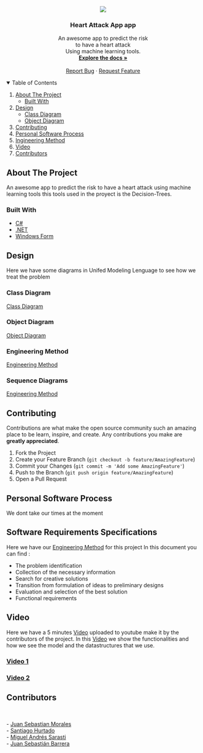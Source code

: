 <p align="center">
    <img src="https://i1.wp.com/www.sopitas.com/wp-content/uploads/2016/03/Homer-Simpson-Heart-Attack.jpg"/>
  </a>

  <h3 align="center">Heart Attack App app</h3>

  <p align="center">
    An awesome app to predict the risk <br />to have a heart attack<br />Using machine learning tools.
    <br />
    <a href="https://github.com/JuanSebastianMoralesVilla/ProjectX"><strong>Explore the docs »</strong></a>
    <br />
    <br />
    <a href="https://wa.me/573214650140">Report Bug</a>
    ·
    <a href="https://github.com/SebasBarrera/valle-temperatures/issues">Request Feature</a>
  </p>
</p>

<details open="open">
  <summary>Table of Contents</summary>
  <ol>
    <li>
      <a href="#about-the-project">About The Project</a>
      <ul>
        <li><a href="#built-with">Built With</a></li>
      </ul>
    </li>
    <li>
      <a href="#design">Design</a>
      <ul>
        <li><a href="#class-diagram">Class Diagram</a></li>
        <li><a href="#object-diagram">Object Diagram</a></li>
      </ul>
    </li>
    <li><a href="#contributing">Contributing</a></li>
    <li><a href="#personal-software-process">Personal Software Process</a></li>
    <li><a href="#ingineering-method">Ingineering Method</a></li>
    <li><a href="#video">Video</a></li>
    <li><a href="#contributors">Contributors</a></li>
  </ol>
</details>

## About The Project

An awesome app to predict the risk to have a heart attack using machine learning tools this tools used in the proyect is the Decision-Trees.

<!--![Principal Screen](https://github.com/SebasBarrera/valle-temperatures/blob/master/images/tableview.jpeg?raw=true "Principal Screen") -->

<!--This will be the first screen you see after you choose the dataset-->
<!--Here: 
* You can see all the information from the dataset
* You can filter the data from the dataset according to different criteria
* You can open an other window with a map with all -or filtered- sensors points distributed around all the department
* You can open an other window with three (3) charts comparing some information from all dataset -or filtered--->

<!--![Map Screen](https://github.com/SebasBarrera/valle-temperatures/blob/master/images/map.jpeg?raw=true "Map Screen")-->
<!--![Chart Screen](https://github.com/SebasBarrera/valle-temperatures/blob/master/images/chart.jpeg?raw=true "Chart Screen")-->

### Built With

* [C#](https://docs.microsoft.com/en-us/dotnet/csharp/)
* [.NET](https://docs.microsoft.com/en-us/dotnet/)
* [Windows Form](https://docs.microsoft.com/es-es/dotnet/desktop/winforms/overview/?view=netdesktop-5.0)

## Design

Here we have some diagrams in Unifed Modeling Lenguage to see how we treat the problem

### Class Diagram
[Class Diagram](https://github.com/JuanSebastianMoralesVilla/ProjectX/blob/main/Documentacion/ClassDiagram.pdf)

### Object Diagram
[Object Diagram](https://github.com/JuanSebastianMoralesVilla/ProjectX/blob/main/Documentacion/Diagrama%20de%20objetos%20heart%20atack%20.pdf)

### Engineering Method
[Engineering Method ](https://github.com/JuanSebastianMoralesVilla/ProjectX/blob/main/Documentacion/Met%C3%B3do%20de%20la%20ingenieria%20Proyecto%20x.pdf)

### Sequence Diagrams
[Engineering Method ](https://github.com/JuanSebastianMoralesVilla/ProjectX/blob/main/Documentacion/Sequence%20Diagrams.pdf)

## Contributing

Contributions are what make the open source community such an amazing place to be learn, inspire, and create. Any contributions you make are **greatly appreciated**.

1. Fork the Project
2. Create your Feature Branch (`git checkout -b feature/AmazingFeature`)
3. Commit your Changes (`git commit -m 'Add some AmazingFeature'`)
4. Push to the Branch (`git push origin feature/AmazingFeature`)
5. Open a Pull Request

## Personal Software Process

We dont take our times at the moment

## Software Requirements Specifications

Here we have our <a href="https://github.com/JuanSebastianMoralesVilla/ProjectX/blob/main/Documentacion/Met%C3%B3do%20de%20la%20ingenieria%20Proyecto%20x.pdf">Engineering Method</a> for this project
In this document you can find :
* The problem identification
* Collection of the necessary information
* Search for creative solutions
* Transition from formulation of ideas to preliminary designs
* Evaluation and selection of the best solution
* Functional requirements

## Video

Here we have a 5 minutes <a href="">Video</a> uploaded to youtube make it by the contributors of the project.
In this <a href="">Video</a> we show the functionalities and how we see the model and the datastructures that we use.



### [Video 1](https://youtu.be/NX_hr811Gl0)
### [Video 2](https://youtu.be/8ViVyqaJcxQ)

## Contributors 
<br />
  <p align="left">
    - <a href="https://github.com/JuanSebastianMoralesVilla">Juan Sebastian Morales</a><br>
    - <a href="https://github.com/YoNoSoySantiago">Santiago Hurtado</a><br>
    - <a href="https://github.com/MSarasti">Miguel Andrés Sarasti</a><br>
    - <a href="https://github.com/SebasBarrera">Juan Sebastián Barrera</a><br>
  </p>
<br />
